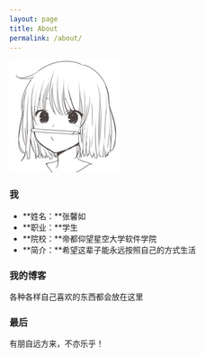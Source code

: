 ```yaml
---
layout: page
title: About
permalink: /about/
---
```

![img](./img/head.jpg)
### 我
- **姓名：**张馨如
- **职业：**学生
- **院校：**帝都仰望星空大学软件学院
- **简介：**希望这辈子能永远按照自己的方式生活

### 我的博客
各种各样自己喜欢的东西都会放在这里

### 最后
有朋自远方来，不亦乐乎！
